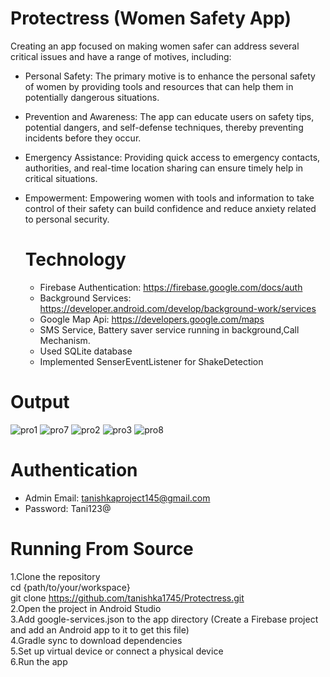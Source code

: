 # Protectress (Women Safety App)
Creating an app focused on making women safer can address several critical issues and have a range of motives, including:

* Personal Safety: The primary motive is to enhance the personal safety of women by providing tools and resources that can help them in potentially dangerous situations.

* Prevention and Awareness: The app can educate users on safety tips, potential dangers, and self-defense techniques, thereby preventing incidents before they occur.

* Emergency Assistance: Providing quick access to emergency contacts, authorities, and real-time location sharing can ensure timely help in critical situations.

* Empowerment: Empowering women with tools and information to take control of their safety can build confidence and reduce anxiety related to personal security.

  # Technology

  * Firebase Authentication: https://firebase.google.com/docs/auth
  * Background Services: https://developer.android.com/develop/background-work/services
  * Google Map Api: https://developers.google.com/maps
  * SMS Service, Battery saver service running in background,Call Mechanism.
  * Used SQLite database
  * Implemented SenserEventListener for ShakeDetection
 
# Output
![pro1](https://github.com/user-attachments/assets/b77961b7-c21e-4688-9852-58d41ca329e0)
![pro7](https://github.com/user-attachments/assets/2c04209e-c713-4378-97aa-8864fb56cd02)
![pro2](https://github.com/user-attachments/assets/1ac4c855-551f-4e5e-83a2-a2a36972c45d)
![pro3](https://github.com/user-attachments/assets/6dfe5e18-a44a-493c-a31e-f44f90920971)
![pro8](https://github.com/user-attachments/assets/4be67891-8597-4127-80c3-dd22bca30e0a)


# Authentication
* Admin Email: tanishkaproject145@gmail.com
* Password: Tani123@



# Running From Source
1.Clone the repository </br>
cd {path/to/your/workspace} </br>
git clone https://github.com/tanishka1745/Protectress.git  </br>
2.Open the project in Android Studio  </br>
3.Add google-services.json to the app directory (Create a Firebase project and add an Android app to it to get this file)  </br>
4.Gradle sync to download dependencies  </br>
5.Set up virtual device or connect a physical device  </br>
6.Run the app  </br>

  

